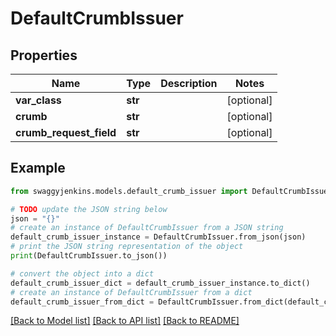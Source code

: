 # DefaultCrumbIssuer


## Properties

Name | Type | Description | Notes
------------ | ------------- | ------------- | -------------
**var_class** | **str** |  | [optional] 
**crumb** | **str** |  | [optional] 
**crumb_request_field** | **str** |  | [optional] 

## Example

```python
from swaggyjenkins.models.default_crumb_issuer import DefaultCrumbIssuer

# TODO update the JSON string below
json = "{}"
# create an instance of DefaultCrumbIssuer from a JSON string
default_crumb_issuer_instance = DefaultCrumbIssuer.from_json(json)
# print the JSON string representation of the object
print(DefaultCrumbIssuer.to_json())

# convert the object into a dict
default_crumb_issuer_dict = default_crumb_issuer_instance.to_dict()
# create an instance of DefaultCrumbIssuer from a dict
default_crumb_issuer_from_dict = DefaultCrumbIssuer.from_dict(default_crumb_issuer_dict)
```
[[Back to Model list]](../README.md#documentation-for-models) [[Back to API list]](../README.md#documentation-for-api-endpoints) [[Back to README]](../README.md)


